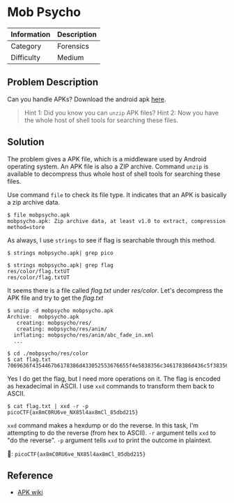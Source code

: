 # Mob Psycho 

| Information | Description |
| :-- | :-- |
| Category | Forensics |
| Difficulty | Medium |

## Problem Description

Can you handle APKs? Download the android apk [here](https://artifacts.picoctf.net/c_titan/52/mobpsycho.apk).

> Hint 1: Did you know you can `unzip` APK files?
> Hint 2: Now you have the whole host of shell tools for searching these files.

## Solution

The problem gives a APK file, which is a middleware used by Android operating system. An APK file is also a ZIP archive. Command `unzip` is available to decompress thus whole host of shell tools for searching these files.

Use command `file` to check its file type. It indicates that an APK is basically a zip archive data.
```bash=
$ file mobpsycho.apk
mobpsycho.apk: Zip archive data, at least v1.0 to extract, compression method=store
```

As always, I use `strings` to see if flag is searchable through this method.

```bash=
$ strings mobpsycho.apk| grep pico

$ strings mobpsycho.apk| grep flag
res/color/flag.txtUT
res/color/flag.txtUT
```

It seems there is a file called *flag.txt* under *res/color*. Let's decompress the APK file and try to get the *flag.txt*

```bash=
$ unzip -d mobpsycho mobpsycho.apk 
Archive:  mobpsycho.apk
   creating: mobpsycho/res/
   creating: mobpsycho/res/anim/
  inflating: mobpsycho/res/anim/abc_fade_in.xml  
  ...

$ cd ./mobpsycho/res/color
$ cat flag.txt
7069636f4354467b6178386d433052553676655f4e5838356c346178386d436c5f38356462643231357d
```

Yes I do get the flag, but I need more operations on it. The flag is encoded as hexadecimal in ASCII. I use `xxd` commands to transform them back to ASCII.

```bash=
$ cat flag.txt | xxd -r -p
picoCTF{ax8mC0RU6ve_NX85l4ax8mCl_85dbd215}
```

`xxd` command makes a hexdump or do the reverse. In this task, I'm attempting to do the reverse (from hex to ASCII). `-r` argument tells `xxd` to "do the reverse". `-p` argument tells `xxd` to print the outcome in plaintext.

:triangular_flag_on_post:: `picoCTF{ax8mC0RU6ve_NX85l4ax8mCl_85dbd215}`

## Reference

- [APK wiki](https://zh.wikipedia.org/zh-tw/APK)
